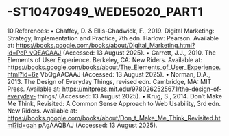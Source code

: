 # -ST10470949_WEDE5020_PART1
10.References:
• Chaffey, D. & Ellis-Chadwick, F., 2019. Digital Marketing: Strategy, Implementation and 
Practice, 7th edn. Harlow: Pearson. Available at: 
https://books.google.com/books/about/Digital_Marketing.html?id=PcP_vQEACAAJ
(Accessed: 13 August 2025).
• Garrett, J.J., 2010. The Elements of User Experience. Berkeley, CA: New Riders. Available 
at: 
https://books.google.com/books/about/The_Elements_of_User_Experience.html?id=6z
VbQgAACAAJ (Accessed: 13 August 2025).
• Norman, D.A., 2013. The Design of Everyday Things, revised edn. Cambridge, MA: MIT 
Press. Available at: https://mitpress.mit.edu/9780262525671/the-design-of-everyday-
things/ (Accessed: 13 August 2025).
• Krug, S., 2014. Don’t Make Me Think, Revisited: A Common Sense Approach to Web 
Usability, 3rd edn. New Riders. Available at: 
https://books.google.com/books/about/Don_t_Make_Me_Think_Revisited.html?id=qah
pAgAAQBAJ (Accessed: 13 August 2025).
